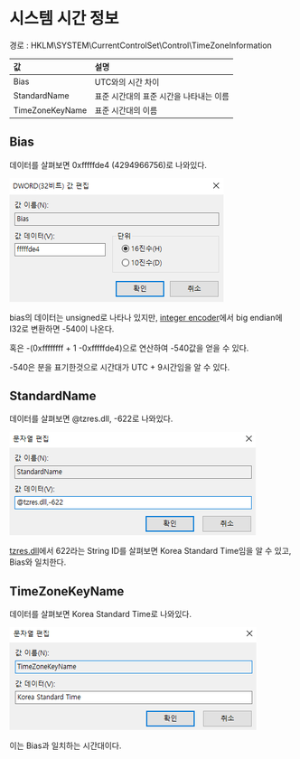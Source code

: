 # 시스템 시간 정보

경로 : HKLM\SYSTEM\CurrentControlSet\Control\TimeZoneInformation

| 값                | 설명  |
| :---              | :---  |
| Bias              | UTC와의 시간 차이 |
| StandardName      | 표준 시간대의 표준 시간을 나타내는 이름 |
| TimeZoneKeyName   | 표준 시간대의 이름 |

## **Bias**

데이터를 살펴보면 0xfffffde4 (4294966756)로 나와있다.

![](images/2022-07-10-19-04-55.png)

bias의 데이터는 unsigned로 나타나 있지만, [integer encoder](https://cryptii.com/pipes/integer-encoder)에서 big endian에 I32로 변환하면 -540이 나온다.

혹은 -(0xffffffff + 1 -0xfffffde4)으로 연산하여 -540값을 얻을 수 있다.

-540은 분을 표기한것으로 시간대가 UTC + 9시간임을 알 수 있다.

## **StandardName**

데이터를 살펴보면 @tzres.dll, -622로 나와있다.

![](images/2022-07-10-19-05-33.png)

[tzres.dll](https://windows10dll.nirsoft.net/tzres_dll.html)에서 622라는 String ID를 살펴보면 Korea Standard Time임을 알 수 있고, Bias와 일치한다.

## **TimeZoneKeyName**

데이터를 살펴보면 Korea Standard Time로 나와있다.

![](images/2022-07-10-19-06-58.png)

이는 Bias과 일치하는 시간대이다.